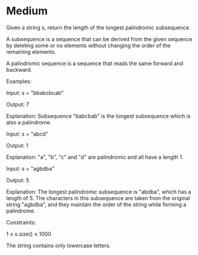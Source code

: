 # Medium

Given a string s, return the length of the longest palindromic subsequence.

A subsequence is a sequence that can be derived from the given sequence by deleting some or no elements without changing the order of the remaining elements.

A palindromic sequence is a sequence that reads the same forward and backward.

Examples:

Input: s = "bbabcbcab"

Output: 7

Explanation: Subsequence "babcbab" is the longest subsequence which is also a palindrome.

Input: s = "abcd"

Output: 1

Explanation: "a", "b", "c" and "d" are palindromic and all have a length 1.

Input: s = "agbdba"

Output: 5

Explanation: The longest palindromic subsequence is "abdba", which has a length of 5. The characters in this subsequence are taken from the original string "agbdba", and they maintain the order of the string while forming a palindrome.


Constraints:

1 ≤ s.size() ≤ 1000

The string contains only lowercase letters.
